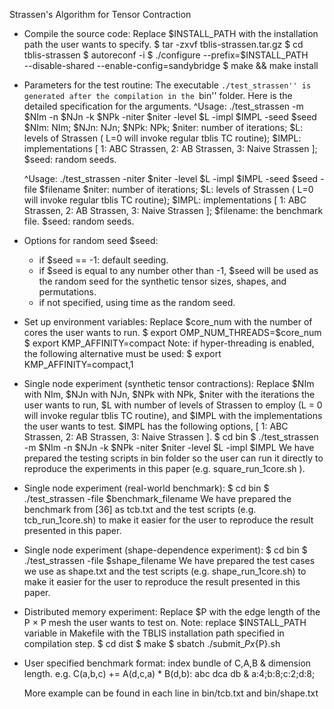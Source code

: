Strassen's Algorithm for Tensor Contraction

- Compile the source code:
  Replace $INSTALL_PATH with the installation path the user wants to specify.
  $ tar -zxvf tblis-strassen.tar.gz
  $ cd tblis-strassen
  $ autoreconf -i
  $ ./configure --prefix=$INSTALL_PATH \
      --disable-shared --enable-config=sandybridge
  $ make && make install

- Parameters for the test routine:
  The executable ``./test_strassen'' is generated after the compilation in the ``bin'' folder. Here is the detailed specification for the arguments.
  ^Usage: ./test_strassen -m $NIm -n $NJn -k $NPk -niter $niter -level $L -impl $IMPL -seed $seed
  $NIm: NIm; $NJn: NJn; $NPk: NPk; $niter: number of iterations;
  $L: levels of Strassen ( L=0 will invoke regular tblis TC routine);
  $IMPL: implementations [ 1: ABC Strassen, 2: AB Strassen, 3: Naive Strassen ];
  $seed: random seeds.

  ^Usage: ./test_strassen -niter $niter -level $L -impl $IMPL -seed $seed -file $filename
  $niter: number of iterations;
  $L: levels of Strassen ( L=0 will invoke regular tblis TC routine);
  $IMPL: implementations [ 1: ABC Strassen, 2: AB Strassen, 3: Naive Strassen ];
  $filename: the benchmark file.
  $seed: random seeds.

- Options for random seed $seed:
  - if $seed == -1: default seeding.
  - if $seed is equal to any number other than -1, $seed will be used as the random seed for the synthetic tensor sizes, shapes, and permutations.
  - if not specified, using time as the random seed.

- Set up environment variables:
  Replace $core_num with the number of cores the user wants to run.
  $ export OMP_NUM_THREADS=$core_num
  $ export KMP_AFFINITY=compact
  Note: if hyper-threading is enabled, the following alternative must be used:
  $ export KMP_AFFINITY=compact,1

- Single node experiment (synthetic tensor contractions): Replace $NIm with NIm, $NJn with NJn, $NPk with NPk, $niter with the iterations the user wants to run, $L with number of levels of Strassen to employ (L = 0 will invoke regular tblis TC routine), and $IMPL with the implementations the user wants to test. $IMPL has the following options, [ 1: ABC Strassen, 2: AB Strassen, 3: Naive Strassen ].
  $ cd bin
  $ ./test_strassen -m $NIm -n $NJn -k $NPk -niter $niter -level $L -impl $IMPL
  We have prepared the testing scripts in bin folder so the user can run it directly to reproduce the experiments in this paper (e.g. square_run_1core.sh ).

- Single node experiment (real-world benchmark):
  $ cd bin
  $ ./test_strassen -file $benchmark_filename
  We have prepared the benchmark from [36] as tcb.txt and the test scripts (e.g. tcb_run_1core.sh) to make it easier for the user to reproduce the result presented in this paper.

- Single node experiment (shape-dependence experiment):
  $ cd bin
  $ ./test_strassen -file $shape_filename
  We have prepared the test cases we use as shape.txt and the test scripts (e.g. shape_run_1core.sh) to make it easier for the user to reproduce the result presented in this paper.

- Distributed memory experiment:
  Replace $P with the edge length of the P × P mesh the user wants to test on.
  Note: replace $INSTALL_PATH variable in Makefile with the TBLIS installation path specified in compilation step.
  $ cd dist
  $ make
  $ sbatch ./submit_${P}x${P}.sh

- User specified benchmark format:
  index bundle of C,A,B & dimension length.
  e.g. C(a,b,c) += A(d,c,a) * B(d,b):
  abc dca db & a:4;b:8;c:2;d:8;
  
  More example can be found in each line in bin/tcb.txt and bin/shape.txt


